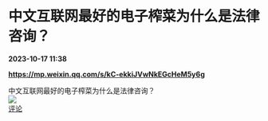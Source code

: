 # 中文互联网最好的电子榨菜为什么是法律咨询？

**2023-10-17 11:38**

**https://mp.weixin.qq.com/s/kC-ekkiJVwNkEGcHeM5y6g**

中文互联网最好的电子榨菜为什么是法律咨询？  
![](https://img3.chouti.com/CHOUTI_20231017/3AF4AD17427549378D85A40F20BBD9E9_W660H660.jpeg)  
[评论](https://m.chouti.com/link/40316184)